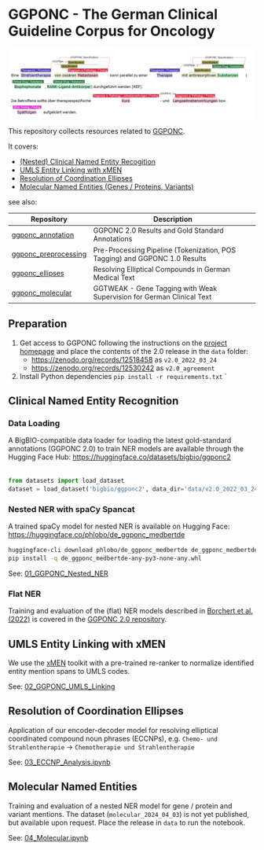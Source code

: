 # GGPONC - The German Clinical Guideline Corpus for Oncology

![GGPONC Annotations in INCepTION](assets/annotation.png)

This repository collects resources related to [GGPONC](https://www.leitlinienprogramm-onkologie.de/projekte/ggponc-english/).

It covers:
- [(Nested) Clinical Named Entity Recogition](#clinical-named-entity-recognition)
- [UMLS Entity Linking with xMEN](#umls-entity-linking-with-xmen)
- [Resolution of Coordination Ellipses](#resolution-of-coordination-ellipses)
- [Molecular Named Entities (Genes / Proteins, Variants)](#molecular-named-entities)

see also:

| Repository | Description |
| ---- | ---- |
| [ggponc_annotation](https://github.com/hpi-dhc/ggponc_annotation) | GGPONC 2.0 Results and Gold Standard Annotations |
| [ggponc_preprocessing](https://github.com/hpi-dhc/ggponc_preprocessing) | Pre-Processing Pipeline (Tokenization, POS Tagging) and GGPONC 1.0 Results |
| [ggponc_ellipses](https://github.com/hpi-dhc/ggponc_ellipses) | Resolving Elliptical Compounds in German Medical Text |
| [ggponc_molecular](https://github.com/hpi-dhc/ggponc_molecular) | GGTWEAK - Gene Tagging with Weak Supervision for German Clinical Text |

## Preparation

1. Get access to GGPONC following the instructions on the [project homepage](https://www.leitlinienprogramm-onkologie.de/projekte/ggponc-english/) and place the contents of the 2.0 release in the `data` folder:
    - https://zenodo.org/records/12518458 as `v2.0_2022_03_24` 
    - https://zenodo.org/records/12530242 as `v2.0_agreement`
2. Install Python dependencies `pip install -r requirements.txt` `

## Clinical Named Entity Recognition

### Data Loading

A BigBIO-compatible data loader for loading the latest gold-standard annotations (GGPONC 2.0) to train NER models are available through the Hugging Face Hub: https://huggingface.co/datasets/bigbio/ggponc2

```python

from datasets import load_dataset
dataset = load_dataset('bigbio/ggponc2', data_dir='data/v2.0_2022_03_24', name='ggponc2_fine_long_bigbio_kb')
```

### Nested NER with spaCy Spancat

A trained spaCy model for nested NER is available on Hugging Face: https://huggingface.co/phlobo/de_ggponc_medbertde

```bash
huggingface-cli download phlobo/de_ggponc_medbertde de_ggponc_medbertde-any-py3-none-any.whl --local-dir .
pip install -q de_ggponc_medbertde-any-py3-none-any.whl
```

See: [01_GGPONC_Nested_NER](01_GGPONC_Nested_NER.ipynb)

### Flat NER

Training and evaluation of the (flat) NER models described in [Borchert et al. (2022)](https://aclanthology.org/2022.lrec-1.389/) is covered in the [GGPONC 2.0 repository](https://github.com/hpi-dhc/ggponc_annotation/blob/master/notebooks/02_NER_Baselines.ipynb).

## UMLS Entity Linking with xMEN

We use the [xMEN](https://github.com/hpi-dhc/xmen/) toolkit with a pre-trained re-ranker to normalize identified entity mention spans to UMLS codes.

See: [02_GGPONC_UMLS_Linking](02_GGPONC_UMLS_Linking.ipynb)

## Resolution of Coordination Ellipses

Application of our encoder-decoder model for resolving elliptical coordinated compound noun phrases (ECCNPs), e.g. `Chemo- und Strahlentherapie` -> `Chemotherapie und Strahlentherapie`

See: [03_ECCNP_Analysis.ipynb](03_ECCNP_Analysis.ipynb)

## Molecular Named Entities

Training and evaluation of a nested NER model for gene / protein and variant mentions. The dataset (`molecular_2024_04_03`) is not yet published, but available upon request. Place the release in `data` to run the notebook.

See: [04_Molecular.ipynb](04_Molecular.ipynb)
